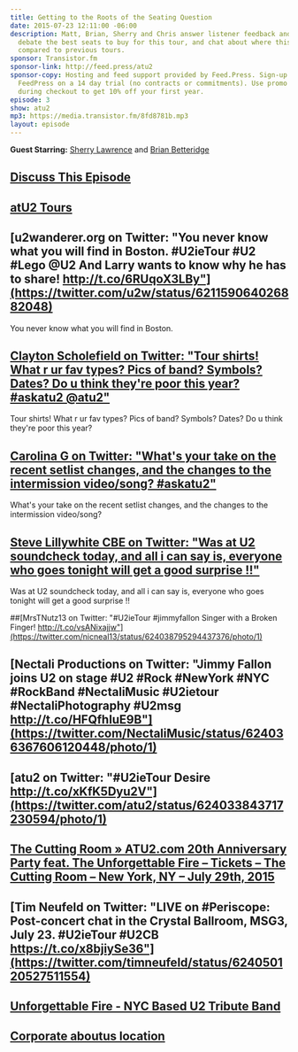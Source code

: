 ```yaml
---
title: Getting to the Roots of the Seating Question
date: 2015-07-23 12:11:00 -06:00
description: Matt, Brian, Sherry and Chris answer listener feedback and questions,
  debate the best seats to buy for this tour, and chat about where this tour ranks
  compared to previous tours.
sponsor: Transistor.fm
sponsor-link: http://feed.press/atu2
sponsor-copy: Hosting and feed support provided by Feed.Press. Sign-up today and try
  FeedPress on a 14 day trial (no contracts or commitments). Use promo code "atu2"
  during checkout to get 10% off your first year.
episode: 3
show: atu2
mp3: https://media.transistor.fm/8fd8781b.mp3
layout: episode
---
```


**Guest Starring:**
[Sherry Lawrence](/people/sherry-lawrence) and  [Brian Betteridge](/people/brian-betteridge)

## [Discuss This Episode](https://www.reddit.com/r/Goodstuff_fm/comments/3ecmxy/the_atu2_podcast_3_getting_to_the_roots_of_the/)

## [atU2 Tours](http://tours.atu2.com/)

## [u2wanderer.org on Twitter: "You never know what you will find in Boston. #U2ieTour #U2 #Lego @U2 And Larry wants to know why he has to share! http://t.co/6RUqoX3LBy"](https://twitter.com/u2w/status/621159064026882048)
You never know what you will find in Boston.

## [Clayton Scholefield on Twitter: "Tour shirts! What r ur fav types? Pics of band? Symbols? Dates? Do u think they're poor this year? #askatu2 @atu2"](https://twitter.com/SirEdwardGrey/status/623953044154089472)
Tour shirts! What r ur fav types? Pics of band? Symbols? Dates? Do u think they're poor this year?

## [Carolina G on Twitter: "What's your take on the recent setlist changes, and the changes to the intermission video/song? #askatu2"](https://twitter.com/hayitscarolina/status/623948509323128832)
What's your take on the recent setlist changes, and the changes to the intermission video/song?

## [Steve Lillywhite CBE on Twitter: "Was at U2 soundcheck today, and all i can say is, everyone who goes tonight will get a good surprise !!"](https://twitter.com/Sillywhite/status/623979692123639808)
Was at U2 soundcheck today, and all i can say is, everyone who goes tonight will get a good surprise !!

##[MrsTNutz13 on Twitter: "#U2ieTour #jimmyfallon Singer with a Broken Finger! http://t.co/vsANixajjw"](https://twitter.com/nicneal13/status/624038795294437376/photo/1)

## [Nectali Productions on Twitter: "Jimmy Fallon joins U2 on stage #U2 #Rock #NewYork #NYC #RockBand #NectaliMusic #U2ietour #NectaliPhotography #U2msg http://t.co/HFQfhIuE9B"](https://twitter.com/NectaliMusic/status/624036367606120448/photo/1)

## [atu2 on Twitter: "#U2ieTour Desire http://t.co/xKfK5Dyu2V"](https://twitter.com/atu2/status/624033843717230594/photo/1)

## [The Cutting Room » ATU2.com 20th Anniversary Party feat. The Unforgettable Fire – Tickets – The Cutting Room – New York, NY – July 29th, 2015](http://tickets.thecuttingroomnyc.com/event/829715-atu2com-20th-anniversary-party-new-york/)

## [Tim Neufeld on Twitter: "LIVE on #Periscope: Post-concert chat in the Crystal Ballroom, MSG3, July 23. #U2ieTour #U2CB https://t.co/x8bjiySe36"](https://twitter.com/timneufeld/status/624050120527511554)

## [Unforgettable Fire - NYC Based U2 Tribute Band](http://www.uf2.com/)

## [Corporate  aboutus  location](http://www.gcocltd.com/aboutus/location)
